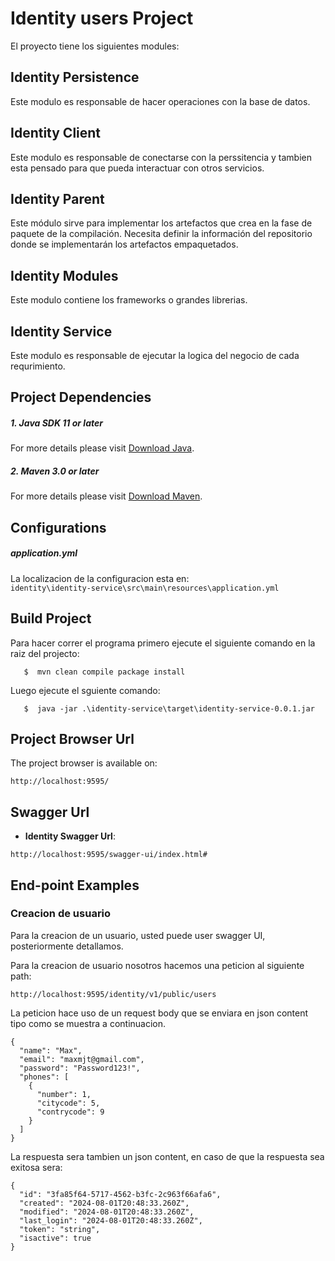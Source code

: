 # Identity users Project
El proyecto tiene los siguientes modules:

## Identity Persistence
Este modulo es responsable de hacer operaciones con la base de datos.

## Identity Client
Este modulo es responsable de conectarse con la perssitencia y tambien esta pensado para que pueda interactuar con otros servicios.

## Identity Parent
Este módulo sirve para implementar los artefactos que crea en la fase de paquete de la compilación.
Necesita definir la información del repositorio donde se implementarán los artefactos empaquetados.

## Identity Modules
Este modulo contiene los frameworks o grandes librerias.

## Identity Service
Este modulo es responsable de ejecutar la logica del negocio de cada requrimiento.

## Project Dependencies

##### 1.  Java SDK 11 or later
For more details please visit [Download Java](http://www.oracle.com/technetwork/java/javase/downloads/jdk10-downloads-4416644.html).

##### 2.  Maven 3.0 or later
For more details please visit [Download Maven](http://maven.apache.org/download.cgi).

## Configurations

##### application.yml
La localizacion de la configuracion esta en:  
`identity\identity-service\src\main\resources\application.yml`

## Build Project

Para hacer correr el programa primero ejecute el siguiente comando en la raiz del projecto:

```
   $  mvn clean compile package install
   ```

Luego ejecute el sguiente comando:

```
   $  java -jar .\identity-service\target\identity-service-0.0.1.jar 
   ```

## Project Browser Url
The project browser is available on:

```
http://localhost:9595/
```

## Swagger Url

+ __Identity Swagger Url__: 

```
http://localhost:9595/swagger-ui/index.html#
```

## End-point Examples

### Creacion de usuario

Para la creacion de un usuario, usted puede user swagger UI, posteriormente detallamos.

Para la creacion de usuario nosotros hacemos una peticion al siguiente path:

```
http://localhost:9595/identity/v1/public/users
```

La peticion hace uso de un request body que se enviara en json content tipo como se muestra a continuacion.

~~~~{.json}
{
  "name": "Max",
  "email": "maxmjt@gmail.com",
  "password": "Password123!",
  "phones": [
    {
      "number": 1,
      "citycode": 5,
      "contrycode": 9
    }
  ]
}
~~~~

La respuesta sera tambien un json content, en caso de que la respuesta sea exitosa sera: 

~~~~{.json}
{
  "id": "3fa85f64-5717-4562-b3fc-2c963f66afa6",
  "created": "2024-08-01T20:48:33.260Z",
  "modified": "2024-08-01T20:48:33.260Z",
  "last_login": "2024-08-01T20:48:33.260Z",
  "token": "string",
  "isactive": true
}
~~~~

